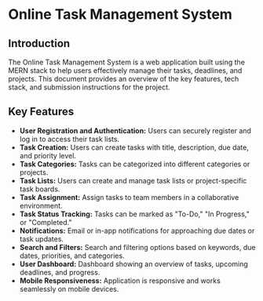 # Online Task Management System

## Introduction

The Online Task Management System is a web application built using the MERN stack to help users effectively manage their tasks, deadlines, and projects. This document provides an overview of the key features, tech stack, and submission instructions for the project.

## Key Features

- **User Registration and Authentication:** Users can securely register and log in to access their task lists.
- **Task Creation:** Users can create tasks with title, description, due date, and priority level.
- **Task Categories:** Tasks can be categorized into different categories or projects.
- **Task Lists:** Users can create and manage task lists or project-specific task boards.
- **Task Assignment:** Assign tasks to team members in a collaborative environment.
- **Task Status Tracking:** Tasks can be marked as "To-Do," "In Progress," or "Completed."
- **Notifications:** Email or in-app notifications for approaching due dates or task updates.
- **Search and Filters:** Search and filtering options based on keywords, due dates, priorities, and categories.
- **User Dashboard:** Dashboard showing an overview of tasks, upcoming deadlines, and progress.
- **Mobile Responsiveness:** Application is responsive and works seamlessly on mobile devices.



